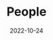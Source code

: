 ---
title: People
date: 2022-10-24

type: landing

sections:
  - block: people
    content:
      title: 核心成员
      # Choose which groups/teams of users to display.
      #   Edit `user_groups` in each user's profile to add them to one or more of these groups.
      user_groups:
          - 课题负责人
          - 专题负责人
      sort_by: Params.last_name
      sort_ascending: true
    design:
      show_interests: false
      show_role: true
      show_social: true
---